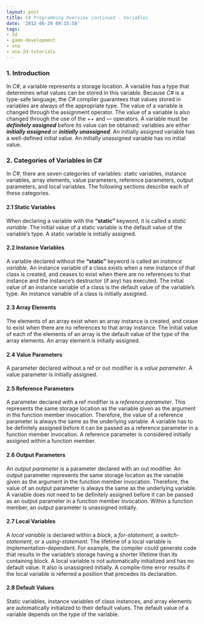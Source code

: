 ```yaml
---
layout: post
title: C# Programming Overview continued - Variables
date: '2012-06-29 09:15:58'
tags:
- 2d
- game-development
- xna
- xna-2d-tutorials
---
```


### 1. Introduction

In _C#_, a variable represents a storage location. A variable has a type that determines what values can be stored in this variable. Because _C#_ is a type-safe language, the _C#_ compiler guarantees that values stored in variables are always of the appropriate type. The value of a variable is changed through the assignment operator. The value of a variable is also changed through the use of the ++ and — operators. A variable must be **_definitely assigned_** before its value can be obtained: variables are either **_initially assigned_** or **_initially unassigned_**. An initially assigned variable has a well-defined initial value. An initially unassigned variable has no initial value.

### 2. Categories of Variables in C#

In _C#_, there are seven categories of variables: static variables, instance variables, array elements, value parameters, reference parameters, output parameters, and local variables. The following sections describe each of these categories.

#### 2.1 Static Variables

When declaring a variable with the **“static”** keyword, it is called a _static variable_. The initial value of a static variable is the default value of the variable’s type. A static variable is initially assigned.

#### 2.2 Instance Variables

A variable declared without the **“static”** keyword is called an _instance variable_. An instance variable of a class exists when a new instance of that class is created, and ceases to exist when there are no references to that instance and the instance’s destructor (if any) has executed. The initial value of an instance variable of a class is the default value of the variable’s type. An instance variable of a class is initially assigned.

#### 2.3 Array Elements

The elements of an array exist when an array instance is created, and cease to exist when there are no references to that array instance. The initial value of each of the elements of an array is the default value of the type of the array elements. An array element is initially assigned.

#### 2.4 Value Parameters

A parameter declared without a ref or out modifier is a _value parameter_. A value parameter is initially assigned.

#### 2.5 Reference Parameters

A parameter declared with a ref modifier is a _reference parameter_. This represents the same storage location as the variable given as the argument in the function member invocation. Therefore, the value of a reference parameter is always the same as the underlying variable. A variable has to be definitely assigned before it can be passed as a reference parameter in a function member invocation. A reference parameter is considered initially assigned within a function member.

#### 2.6 Output Parameters

An _output parameter_ is a parameter declared with an out modifier. An output parameter represents the same storage location as the variable given as the argument in the function member invocation. Therefore, the value of an output parameter is always the same as the underlying variable. A variable does not need to be definitely assigned before it can be passed as an output parameter in a function member invocation. Within a function member, an output parameter is unassigned initially.

#### 2.7 Local Variables

A _local variable_ is declared within a _block_, a _for-statement_, a _switch-statement_, or a _using-statement_. The lifetime of a local variable is implementation-dependent. For example, the compiler could generate code that results in the variable’s storage having a shorter lifetime than its containing block. A local variable is not automatically initialized and has no default value. It also is unassigned initially. A compile-time error results if the local variable is referred a position that precedes its declaration.

#### 2.8 Default Values

Static variables, instance variables of class instances, and array elements are automatically initialized to their default values. The default value of a variable depends on the type of the variable.

